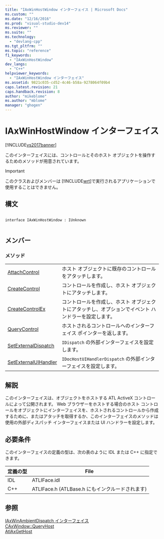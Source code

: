 ```yaml
---
title: "IAxWinHostWindow インターフェイス | Microsoft Docs"
ms.custom: ""
ms.date: "12/16/2016"
ms.prod: "visual-studio-dev14"
ms.reviewer: ""
ms.suite: ""
ms.technology: 
  - "devlang-cpp"
ms.tgt_pltfrm: ""
ms.topic: "reference"
f1_keywords: 
  - "IAxWinHostWindow"
dev_langs: 
  - "C++"
helpviewer_keywords: 
  - "IAxWinHostWindow インターフェイス"
ms.assetid: 9821c035-cd52-4c46-b58a-9278064f09b4
caps.latest.revision: 21
caps.handback.revision: 8
author: "mikeblome"
ms.author: "mblome"
manager: "ghogen"
---
```

# IAxWinHostWindow インターフェイス
[!INCLUDE[vs2017banner](../../assembler/inline/includes/vs2017banner.md)]

このインターフェイスには、コントロールとそのホスト オブジェクトを操作するためのメソッドが用意されています。  
  
> [!IMPORTANT]
>  このクラスおよびメンバーは [!INCLUDE[wrt](../../atl/reference/includes/wrt_md.md)]で実行されるアプリケーションで使用することはできません。  
  
## 構文  
  
```  
  
interface IAxWinHostWindow : IUnknown  
  
```  
  
## メンバー  
  
### メソッド  
  
|||  
|-|-|  
|[AttachControl](../Topic/IAxWinHostWindow::AttachControl.md)|ホスト オブジェクトに既存のコントロールをアタッチします。|  
|[CreateControl](../Topic/IAxWinHostWindow::CreateControl.md)|コントロールを作成し、ホスト オブジェクトにアタッチします。|  
|[CreateControlEx](../Topic/IAxWinHostWindow::CreateControlEx.md)|コントロールを作成し、ホスト オブジェクトにアタッチし、オプションでイベント ハンドラーを設定します。|  
|[QueryControl](../Topic/IAxWinHostWindow::QueryControl.md)|ホストされるコントロールへのインターフェイス ポインターを返します。|  
|[SetExternalDispatch](../Topic/IAxWinHostWindow::SetExternalDispatch.md)|`IDispatch` の外部インターフェイスを設定します。|  
|[SetExternalUIHandler](../Topic/IAxWinHostWindow::SetExternalUIHandler.md)|`IDocHostUIHandlerDispatch` の外部インターフェイスを設定します。|  
  
## 解説  
 このインターフェイスは、オブジェクトをホストする ATL ActiveX コントロールによって公開されます。  Web ブラウザーをホストする場合のホスト コントロールをオブジェクトにインターフェイスを、ホストされるコントロールから作成するために、またはアタッチを取得するか、このインターフェイスのメソッドは使用の外部ディスパッチ インターフェイスまたは UI ハンドラーを設定します。  
  
## 必要条件  
 このインターフェイスの定義の型は、次の表のように IDL または C\+\+ に指定できます。  
  
|定義の型|File|  
|----------|----------|  
|IDL|ATLIFace.idl|  
|C\+\+|ATLIFace.h \(ATLBase.h にもインクルードされます\)|  
  
## 参照  
 [IAxWinAmbientDispatch インターフェイス](../../atl/reference/iaxwinambientdispatch-interface.md)   
 [CAxWindow::QueryHost](../Topic/CAxWindow::QueryHost.md)   
 [AtlAxGetHost](../Topic/AtlAxGetHost.md)